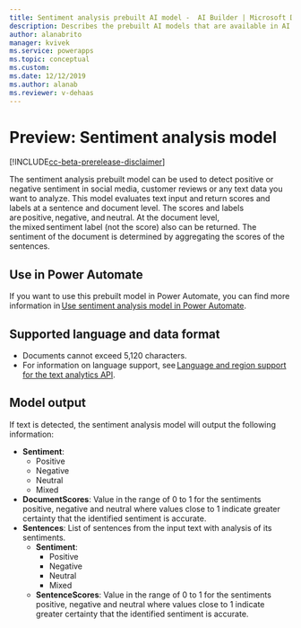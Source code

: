 ```yaml
---
title: Sentiment analysis prebuilt AI model -  AI Builder | Microsoft Docs
description: Describes the prebuilt AI models that are available in AI Builder.
author: alanabrito
manager: kvivek
ms.service: powerapps
ms.topic: conceptual
ms.custom: 
ms.date: 12/12/2019
ms.author: alanab
ms.reviewer: v-dehaas
---
```


# Preview: Sentiment analysis model

[!INCLUDE[cc-beta-prerelease-disclaimer](./includes/cc-beta-prerelease-disclaimer.md)]

The sentiment analysis prebuilt model can be used to detect positive or negative sentiment in social media, customer reviews or any text data you want to analyze.  This model evaluates text input and return scores and labels at a sentence and document level. The scores and labels are positive, negative, and neutral. At the document level, the mixed sentiment label (not the score) also can be returned. The sentiment of the document is determined by aggregating the scores of the sentences.


## Use in Power Automate

If you want to use this prebuilt model in Power Automate, you can find more information in [Use sentiment analysis model in Power Automate](flow-sentiment-analysis.md).
  
## Supported language and data format

- Documents cannot exceed 5,120 characters.
- For information on language support, see [Language and region support for the text analytics API](/azure/cognitive-services/text-analytics/language-support?#sentiment-analysis-key-phrase-extraction-and-named-entity-recognition).

## Model output

If text is detected, the sentiment analysis model will output the following information: 
- **Sentiment**: 
    - Positive
    - Negative
    - Neutral
    - Mixed
- **DocumentScores**: Value in the range of 0 to 1 for the sentiments positive, negative and neutral where values close to 1 indicate greater certainty that the identified sentiment is accurate.
- **Sentences**: List of sentences from the input text with analysis of its sentiments.
    - **Sentiment**: 
        - Positive
        - Negative
        - Neutral
        - Mixed
    - **SentenceScores**: Value in the range of 0 to 1 for the sentiments positive, negative and neutral where values close to 1 indicate greater certainty that the identified sentiment is accurate.
